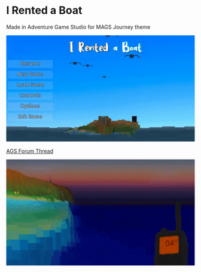 # I Rented a Boat

Made in Adventure Game Studio for MAGS Journey theme

![Title Screen](https://raw.githubusercontent.com/ericoporto/i_rented_a_boat/main/docs/readme/title_screen.gif)

[AGS Forum Thread](https://www.adventuregamestudio.co.uk/forums/index.php?topic=58996.0)

![water](https://raw.githubusercontent.com/ericoporto/i_rented_a_boat/main/docs/readme/water.gif)
